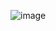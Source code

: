 ![image](https://github.com/joaoVictorBAlves/HeatmapJS/assets/86852231/68db0b8a-7e45-4cb8-ae2c-600546291103)
